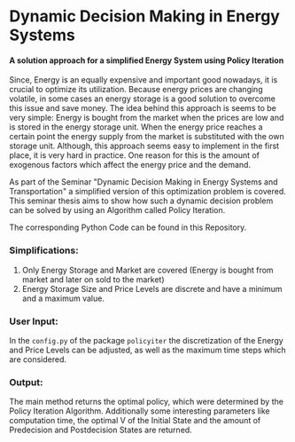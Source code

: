 # Dynamic Decision Making in Energy Systems

#### A solution approach for a simplified Energy System using Policy Iteration  

Since, Energy is an equally expensive and important good nowadays, it is crucial to optimize its utilization.
Because energy prices are changing volatile, in some cases an energy storage is a good solution to overcome this issue and save money. 
The idea behind this approach is seems to be very simple: Energy is bought from the market when the prices are low and is stored in
the energy storage unit. When the energy price reaches a certain point the energy supply from the market is substituted with the 
own storage unit.
Although, this approach seems easy to implement in the first place, it is very hard in practice. 
One reason for this is the amount of exogenous factors which affect the energy price and the demand.

As part of the Seminar "Dynamic Decision Making in Energy Systems and Transportation" a simplified version of this optimization problem is covered. 
This seminar thesis aims to show how such a dynamic decision problem can be solved by using an Algorithm called Policy Iteration.

The corresponding Python Code can be found in this Repository.

### Simplifications:

1. Only Energy Storage and Market are covered (Energy is bought from market and later on sold to the market) 
1. Energy Storage Size and Price Levels are discrete and have a minimum and a maximum value.

### User Input:

In the ``config.py`` of the package ``policyiter`` the discretization of the Energy and Price Levels can be adjusted, as well as 
the maximum time steps which are considered. 

### Output:

The main method returns the optimal policy, which were determined by the Policy Iteration Algorithm.
Additionally some interesting parameters like computation time, the optimal V of the Initial State and the amount of Predecision and Postdecision States are returned.  